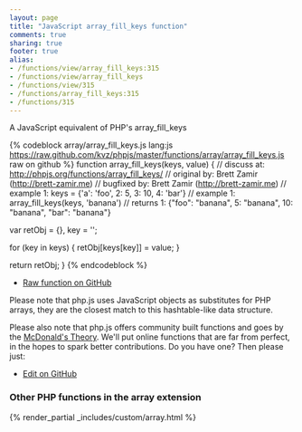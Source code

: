 ```yaml
---
layout: page
title: "JavaScript array_fill_keys function"
comments: true
sharing: true
footer: true
alias:
- /functions/view/array_fill_keys:315
- /functions/view/array_fill_keys
- /functions/view/315
- /functions/array_fill_keys:315
- /functions/315
---
```

<!-- Generated by Rakefile:build -->
A JavaScript equivalent of PHP's array_fill_keys

{% codeblock array/array_fill_keys.js lang:js https://raw.github.com/kvz/phpjs/master/functions/array/array_fill_keys.js raw on github %}
function array_fill_keys(keys, value) {
  //  discuss at: http://phpjs.org/functions/array_fill_keys/
  // original by: Brett Zamir (http://brett-zamir.me)
  // bugfixed by: Brett Zamir (http://brett-zamir.me)
  //   example 1: keys = {'a': 'foo', 2: 5, 3: 10, 4: 'bar'}
  //   example 1: array_fill_keys(keys, 'banana')
  //   returns 1: {"foo": "banana", 5: "banana", 10: "banana", "bar": "banana"}

  var retObj = {},
    key = '';

  for (key in keys) {
    retObj[keys[key]] = value;
  }

  return retObj;
}
{% endcodeblock %}

 - [Raw function on GitHub](https://github.com/kvz/phpjs/blob/master/functions/array/array_fill_keys.js)

Please note that php.js uses JavaScript objects as substitutes for PHP arrays, they are 
the closest match to this hashtable-like data structure. 

Please also note that php.js offers community built functions and goes by the 
[McDonald's Theory](https://medium.com/what-i-learned-building/9216e1c9da7d). We'll put online 
functions that are far from perfect, in the hopes to spark better contributions. 
Do you have one? Then please just: 

 - [Edit on GitHub](https://github.com/kvz/phpjs/edit/master/functions/array/array_fill_keys.js)


### Other PHP functions in the array extension
{% render_partial _includes/custom/array.html %}

